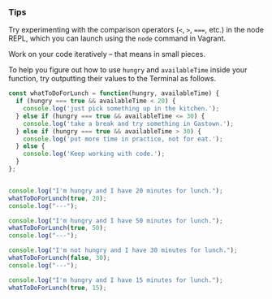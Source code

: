 ### Tips

Try experimenting with the comparison operators (`<`, `>`, `===`, etc.) in the node REPL, which you can launch using the `node` command in Vagrant.

Work on your code iteratively – that means in small pieces. 

To help you figure out how to use `hungry` and `availableTime` inside your function, try outputting their values to the Terminal as follows.

```javascript
const whatToDoForLunch = function(hungry, availableTime) {
  if (hungry === true && availableTime < 20) {
    console.log('just pick something up in the kitchen.');
  } else if (hungry === true && availableTime <= 30) {
    console.log('take a break and try something in Gastown.');
  } else if (hungry === true && availableTime > 30) {
    console.log('put more time in practice, not for eat.');
  } else {
    console.log('Keep working with code.');
  }
};


console.log("I'm hungry and I have 20 minutes for lunch.");
whatToDoForLunch(true, 20);
console.log("---");

console.log("I'm hungry and I have 50 minutes for lunch.");
whatToDoForLunch(true, 50);
console.log("---");

console.log("I'm not hungry and I have 30 minutes for lunch.");
whatToDoForLunch(false, 30);
console.log("---");

console.log("I'm hungry and I have 15 minutes for lunch.");
whatToDoForLunch(true, 15);

```